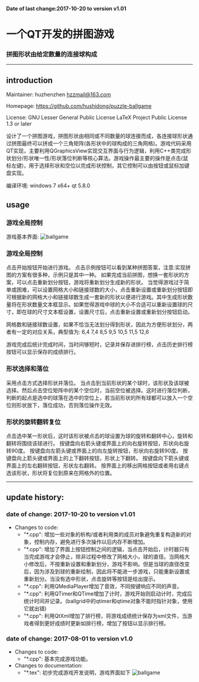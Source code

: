 ﻿<b>Date of last change:2017-10-20 to version v1.01</b>


# 一个QT开发的拼图游戏

### 拼图形状由给定数量的连接球构成
---------------------------------------------------------

## introduction

Maintainer: huzhenzhen <hzzmail@163.com>

Homepage: <https://github.com/hushidong/puzzle-ballgame>

License: 
GNU Lesser General Public License
LaTeX Project Public License 1.3 or later


设计了一个拼图游戏，拼图形状由相同或不同数量的球连接而成，各连接球形状通过拼图最终可以拼成一个三角矩阵(各形状中的球构成的三角网格)。游戏代码采用QT实现，主要利用QGraphicsView实现交互界面与行为逻辑，利用C++类完成形状划分/形状唯一性/形状落位判断等核心算法。游戏操作最主要的操作是点击(鼠标左键)，用于选择形状和空位以完成形状控制，其它控制可以由按钮或鼠标加键盘实现。

编译环境: windows 7 x64+ qt 5.8.0

## usage

### 游戏全局控制

游戏基本界面:
![ballgame](https://github.com/hushidong/puzzle-ballgame/blob/master/manual/fig-gamegui20170820.jpg)



### 游戏全局控制
点击开始按钮开始进行游戏。
点击示例按钮可以看到某种拼图答案，注意:实现拼图的方案有很多种，示例只是其中一种。
如果完成当前拼图，想换一套形状的方案，可以点击重新划分按钮，游戏将重新划分生成新的形状。
当觉得游戏过于简单或困难，可以设置网格大小和链接球数的大小，点击重新设置或重新划分按钮即可根据新的网格大小和链接球数生成一套新的形状以便进行游戏。其中生成形状数量将在形状数量文本框显示。如果觉得游戏中球的大小不合适可以重新设置球的尺寸，即在球的尺寸文本框设置，设置尺寸后，点击重新设置或重新划分按钮启动。

网格数和链接球数设置，如果不恰当无法划分得到形状，因此为方便形状划分，两者有一定的对应关系，典型值为:
6,4
7,4
8,5
9,5
10,5
11,5
12,6


游戏完成后统计完成时间，当时间够短时，记录并保存进排行榜，点击历史排行榜按钮可以显示保存的成绩排行。


### 形状选择和落位
采用点击方式选择形状并落位。
当点击到当前形状的某个球时，该形状及该球被选择。然后点击空位矩阵中的某个空位时，当前空位被选择。这时进行落位判断，判断的起点是选中的球落在选中的空位上，若当前形状的所有球都可以放入一个空位则形状放下，落位成功，否则落位操作无效。

### 形状的旋转翻转复位
点击选中某一形状后，这时该形状被点击的球设置为球的旋转和翻转中心，旋转和翻转将围绕该球进行。
按键盘向右箭头键或界面上的向右旋转按钮，形状向右旋转90度。
按键盘向左箭头键或界面上的向左旋转按钮，形状向右旋转90度。
按键盘向上箭头键或界面上的上下翻转按钮，形状上下翻转。
按键盘向下箭头键或界面上的左右翻转按钮，形状左右翻转。
按界面上的移出网格按钮或者用右键点选该形状，形状将复位到原来在网格外的位置。

---------------------------------------------------------

## update history:

### date of change: 2017-10-20 to version v1.01
* Changes to code:
	- "*.cpp": 增加一些对象的析构/或者利用类的成员对象避免重复构造新的对象，控制内存，避免进行多次操作以后内存不断增加。
	- "*.cpp": 增加了界面上按钮控制之间的逻辑，当点击开始后，计时器只有当完成游戏才会停止，除非过程中修改了网格大小，球的直径。当网格大小修改后，不按重新设置和重新划分，游戏不影响。但是当球的直径改变后，因为涉及到球的重新绘制，因此将不能进一步游戏，只能重新设置或重新划分。当没有选中形状，点击旋转等按钮是给出提示。
    - "*.cpp": 利用QMediaPlayer增加了音效，不同按键响应不同的声音。
    - "*.cpp": 利用QTimer和QTime增加了计时，游戏开始则启动计时，完成后统计时间并记录。(ballgrid中的qtimer和qtime对象不能时指针对象，使用它就出错)
	- "*.cpp": 利用QtXml增加了排行榜，将游戏成绩统计保存为xml文件，当游戏者得到更好成绩时更新如排行榜，增加了按钮以显示排行榜。


### date of change: 2017-08-01 to version v1.0
* Changes to code:
    - "*.cpp": 基本完成游戏功能。
* Changes to documentation:
	- "*.tex": 初步完成游戏开发说明，游戏界面如下
	![ballgame](https://github.com/hushidong/puzzle-ballgame/blob/master/manual/fig-gaming.jpg)
